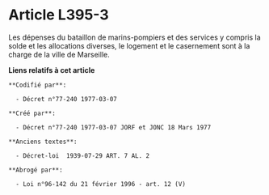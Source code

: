 # Article L395-3

Les dépenses du bataillon de marins-pompiers et des services y compris la solde et les allocations diverses, le logement et
le casernement sont à la charge de la ville de Marseille.

**Liens relatifs à cet article**

	**Codifié par**:

	  - Décret n°77-240 1977-03-07

	**Créé par**:

	  - Décret n°77-240 1977-03-07 JORF et JONC 18 Mars 1977

	**Anciens textes**:

	  - Décret-loi  1939-07-29 ART. 7 AL. 2

	**Abrogé par**:

	  - Loi n°96-142 du 21 février 1996 - art. 12 (V)
